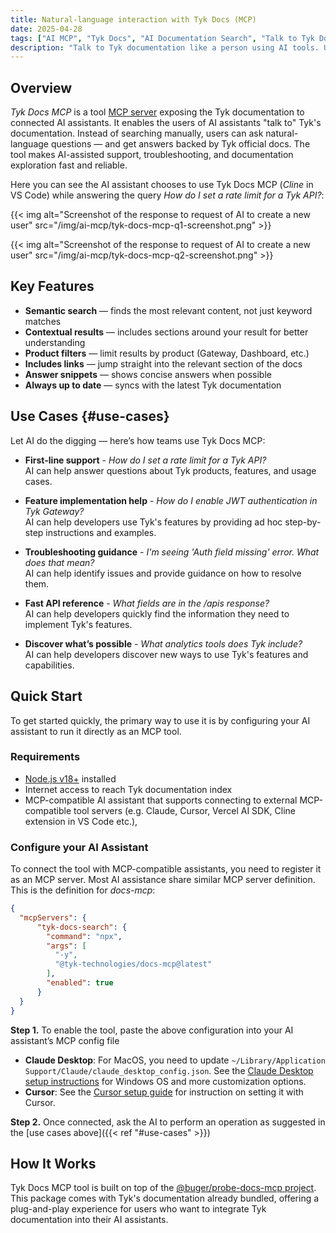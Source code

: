 ```yaml
---
title: Natural-language interaction with Tyk Docs (MCP)
date: 2025-04-28
tags: ["AI MCP", "Tyk Docs", "AI Documentation Search", "Talk to Tyk Docs"]
description: "Talk to Tyk documentation like a person using AI tools. Use Docs MCP to enable AI assistants to search and retrieve information from Tyk documentation."
---
```


## Overview

*Tyk Docs MCP* is a tool [MCP server](https://github.com/modelcontext/spec) exposing the Tyk documentation to connected AI assistants. It enables the users of AI assistants "talk to" Tyk's documentation. Instead of searching manually, users can ask natural-language questions — and get answers backed by Tyk official docs. The tool makes AI-assisted support, troubleshooting, and documentation exploration fast and reliable.


Here you can see the AI assistant chooses to use Tyk Docs MCP (*Cline* in VS Code) while answering the query *How do I set a rate limit for a Tyk API?*:

{{< img alt="Screenshot of the response to request of AI to create a new user" src="/img/ai-mcp/tyk-docs-mcp-q1-screenshot.png" >}}


{{< img alt="Screenshot of the response to request of AI to create a new user" src="/img/ai-mcp/tyk-docs-mcp-q2-screenshot.png" >}}


## Key Features

- **Semantic search** — finds the most relevant content, not just keyword matches
- **Contextual results** — includes sections around your result for better understanding
- **Product filters** — limit results by product (Gateway, Dashboard, etc.)
- **Includes links** — jump straight into the relevant section of the docs
- **Answer snippets** — shows concise answers when possible
- **Always up to date** — syncs with the latest Tyk documentation


## Use Cases {#use-cases}

Let AI do the digging — here’s how teams use Tyk Docs MCP:

- **First-line support** - *How do I set a rate limit for a Tyk API?*
  </br>AI can help answer questions about Tyk products, features, and usage cases.

- **Feature implementation help** - *How do I enable JWT authentication in Tyk Gateway?*
  </br>AI can help developers use Tyk's features by providing ad hoc step-by-step instructions and examples.

- **Troubleshooting guidance** - *I'm seeing 'Auth field missing' error. What does that mean?*
  </br>AI can help identify issues and provide guidance on how to resolve them.

- **Fast API reference** - *What fields are in the /apis response?*
  </br>AI can help developers quickly find the information they need to implement Tyk's features.

- **Discover what’s possible** - *What analytics tools does Tyk include?*
  </br>AI can help developers discover new ways to use Tyk's features and capabilities.
 

## Quick Start

To get started quickly, the primary way to use it is by configuring your AI assistant to run it directly as an MCP tool.

### Requirements
- [Node.js v18+](https://nodejs.org/en/download) installed
- Internet access to reach Tyk documentation index
- MCP-compatible AI assistant that supports connecting to external MCP-compatible tool servers (e.g. Claude, Cursor, Vercel AI SDK, Cline extension in VS Code etc.), 

### Configure your AI Assistant

To connect the tool with MCP-compatible assistants, you need to register it as an MCP server. Most AI assistance share similar MCP server definition. This is the definition for *docs-mcp*:

```json
{
  "mcpServers": {
      "tyk-docs-search": {
        "command": "npx",
        "args": [
          "-y",
          "@tyk-technologies/docs-mcp@latest"
        ],
        "enabled": true
      }
  }
}
```

**Step 1.** 
To enable the tool, paste the above configuration into your AI assistant’s MCP config file

- **Claude Desktop**: For MacOS, you need to update `~/Library/Application Support/Claude/claude_desktop_config.json`. See the [Claude Desktop setup instructions](https://github.com/TykTechnologies/api-to-mcp?tab=readme-ov-file#setting-up-in-claude-desktop) for Windows OS and more customization options.
- **Cursor**: See the [Cursor setup guide](https://github.com/TykTechnologies/api-to-mcp#cursor) for instruction on setting it with Cursor.

**Step 2.**
Once connected, ask the AI to perform an operation as suggested in the [use cases above]({{< ref "#use-cases" >}})


## How It Works

Tyk Docs MCP tool is built on top of the [@buger/probe-docs-mcp project](https://github.com/buger/docs-mcp). This package comes with Tyk's documentation already bundled, offering a plug-and-play experience for users who want to integrate Tyk documentation into their AI assistants.

